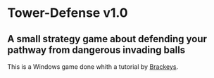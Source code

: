 <h1> Tower-Defense v1.0 </h1>
<h2> A small strategy game about defending your pathway from dangerous invading balls </h2>
	
<p>This is a Windows game done whith a tutorial by <a href="https://twitter.com/BrackeysTweet?">Brackeys</a>.</p>
